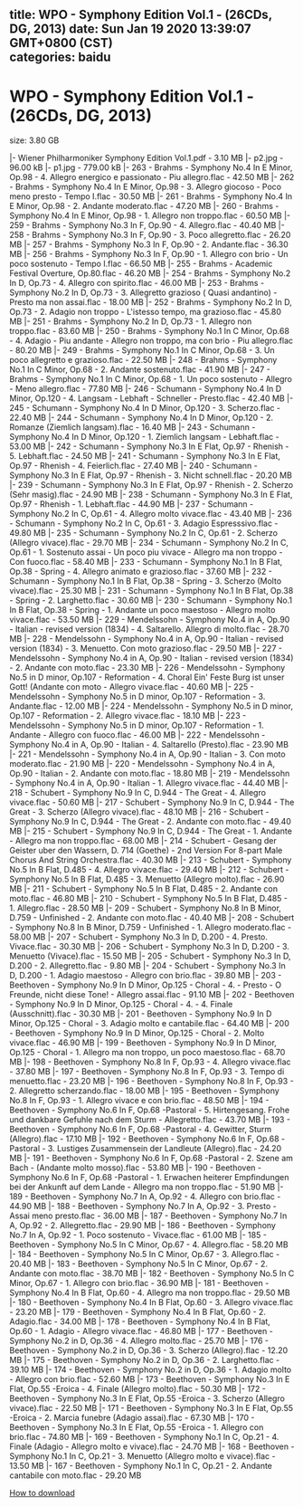 
title: WPO - Symphony Edition Vol.1 - (26CDs, DG, 2013)
date: Sun Jan 19 2020 13:39:07 GMT+0800 (CST)    
categories: baidu
---

# WPO - Symphony Edition Vol.1 - (26CDs, DG, 2013)
size: 3.80 GB
 
 
|- Wiener Philharmoniker Symphony Edition Vol.1.pdf - 3.10 MB
|- p2.jpg - 96.00 kB
|- p1.jpg - 779.00 kB
|- 263 - Brahms - Symphony No.4 In E Minor, Op.98 - 4. Allegro energico e passionato - Piu allegro.flac - 42.50 MB
|- 262 - Brahms - Symphony No.4 In E Minor, Op.98 - 3. Allegro giocoso - Poco meno presto - Tempo I.flac - 30.50 MB
|- 261 - Brahms - Symphony No.4 In E Minor, Op.98 - 2. Andante moderato.flac - 47.20 MB
|- 260 - Brahms - Symphony No.4 In E Minor, Op.98 - 1. Allegro non troppo.flac - 60.50 MB
|- 259 - Brahms - Symphony No.3 In F, Op.90 - 4. Allegro.flac - 40.40 MB
|- 258 - Brahms - Symphony No.3 In F, Op.90 - 3. Poco allegretto.flac - 26.20 MB
|- 257 - Brahms - Symphony No.3 In F, Op.90 - 2. Andante.flac - 36.30 MB
|- 256 - Brahms - Symphony No.3 In F, Op.90 - 1. Allegro con brio - Un poco sostenuto - Tempo I.flac - 66.50 MB
|- 255 - Brahms - Academic Festival Overture, Op.80.flac - 46.20 MB
|- 254 - Brahms - Symphony No.2 In D, Op.73 - 4. Allegro con spirito.flac - 46.00 MB
|- 253 - Brahms - Symphony No.2 In D, Op.73 - 3. Allegretto grazioso ( Quasi andantino) - Presto ma non assai.flac - 18.00 MB
|- 252 - Brahms - Symphony No.2 In D, Op.73 - 2. Adagio non troppo - L'istesso tempo, ma grazioso.flac - 45.80 MB
|- 251 - Brahms - Symphony No.2 In D, Op.73 - 1. Allegro non troppo.flac - 83.60 MB
|- 250 - Brahms - Symphony No.1 In C Minor, Op.68 - 4. Adagio - Piu andante - Allegro non troppo, ma con brio - Piu allegro.flac - 80.20 MB
|- 249 - Brahms - Symphony No.1 In C Minor, Op.68 - 3. Un poco allegretto e grazioso.flac - 22.50 MB
|- 248 - Brahms - Symphony No.1 In C Minor, Op.68 - 2. Andante sostenuto.flac - 41.90 MB
|- 247 - Brahms - Symphony No.1 In C Minor, Op.68 - 1. Un poco sostenuto - Allegro - Meno allegro.flac - 77.80 MB
|- 246 - Schumann - Symphony No.4 In D Minor, Op.120 - 4. Langsam - Lebhaft - Schneller - Presto.flac - 42.40 MB
|- 245 - Schumann - Symphony No.4 In D Minor, Op.120 - 3. Scherzo.flac - 22.40 MB
|- 244 - Schumann - Symphony No.4 In D Minor, Op.120 - 2. Romanze (Ziemlich langsam).flac - 16.40 MB
|- 243 - Schumann - Symphony No.4 In D Minor, Op.120 - 1. Ziemlich langsam - Lebhaft.flac - 53.00 MB
|- 242 - Schumann - Symphony No.3 In E Flat, Op.97 - Rhenish - 5. Lebhaft.flac - 24.50 MB
|- 241 - Schumann - Symphony No.3 In E Flat, Op.97 - Rhenish - 4. Feierlich.flac - 27.40 MB
|- 240 - Schumann - Symphony No.3 In E Flat, Op.97 - Rhenish - 3. Nicht schnell.flac - 20.20 MB
|- 239 - Schumann - Symphony No.3 In E Flat, Op.97 - Rhenish - 2. Scherzo (Sehr masig).flac - 24.90 MB
|- 238 - Schumann - Symphony No.3 In E Flat, Op.97 - Rhenish - 1. Lebhaft.flac - 44.90 MB
|- 237 - Schumann - Symphony No.2 In C, Op.61 - 4. Allegro molto vivace.flac - 43.40 MB
|- 236 - Schumann - Symphony No.2 In C, Op.61 - 3. Adagio Espresssivo.flac - 49.80 MB
|- 235 - Schumann - Symphony No.2 In C, Op.61 - 2. Scherzo (Allegro vivace).flac - 29.70 MB
|- 234 - Schumann - Symphony No.2 In C, Op.61 - 1. Sostenuto assai - Un poco piu vivace - Allegro ma non troppo - Con fuoco.flac - 58.40 MB
|- 233 - Schumann - Symphony No.1 In B Flat, Op.38 - Spring - 4. Allegro animato e grazioso.flac - 37.60 MB
|- 232 - Schumann - Symphony No.1 In B Flat, Op.38 - Spring - 3. Scherzo (Molto vivace).flac - 25.30 MB
|- 231 - Schumann - Symphony No.1 In B Flat, Op.38 - Spring - 2. Larghetto.flac - 30.60 MB
|- 230 - Schumann - Symphony No.1 In B Flat, Op.38 - Spring - 1. Andante un poco maestoso - Allegro molto vivace.flac - 53.50 MB
|- 229 - Mendelssohn - Symphony No.4 in A, Op.90 - Italian - revised version (1834) - 4. Saltarello. Allegro di molto.flac - 28.70 MB
|- 228 - Mendelssohn - Symphony No.4 in A, Op.90 - Italian - revised version (1834) - 3. Menuetto. Con moto grazioso.flac - 29.50 MB
|- 227 - Mendelssohn - Symphony No.4 in A, Op.90 - Italian - revised version (1834) - 2. Andante con moto.flac - 23.30 MB
|- 226 - Mendelssohn - Symphony No.5 in D minor, Op.107 - Reformation - 4. Choral Ein' Feste Burg ist unser Gott! (Andante con moto - Allegro vivace.flac - 40.60 MB
|- 225 - Mendelssohn - Symphony No.5 in D minor, Op.107 - Reformation - 3. Andante.flac - 12.00 MB
|- 224 - Mendelssohn - Symphony No.5 in D minor, Op.107 - Reformation - 2. Allegro vivace.flac - 18.10 MB
|- 223 - Mendelssohn - Symphony No.5 in D minor, Op.107 - Reformation - 1. Andante - Allegro con fuoco.flac - 46.00 MB
|- 222 - Mendelssohn - Symphony No.4 in A, Op.90 - Italian - 4. Saltarello (Presto).flac - 23.90 MB
|- 221 - Mendelssohn - Symphony No.4 in A, Op.90 - Italian - 3. Con moto moderato.flac - 21.90 MB
|- 220 - Mendelssohn - Symphony No.4 in A, Op.90 - Italian - 2. Andante con moto.flac - 18.80 MB
|- 219 - Mendelssohn - Symphony No.4 in A, Op.90 - Italian - 1. Allegro vivace.flac - 44.40 MB
|- 218 - Schubert - Symphony No.9 In C, D.944 - The Great - 4. Allegro vivace.flac - 50.60 MB
|- 217 - Schubert - Symphony No.9 In C, D.944 - The Great - 3. Scherzo (Allegro vivace).flac - 48.10 MB
|- 216 - Schubert - Symphony No.9 In C, D.944 - The Great - 2. Andante con moto.flac - 49.40 MB
|- 215 - Schubert - Symphony No.9 In C, D.944 - The Great - 1. Andante - Allegro ma non troppo.flac - 68.00 MB
|- 214 - Schubert - Gesang der Geister uber den Wassern, D. 714 (Goethe) - 2nd Version For 8-part Male Chorus And String Orchestra.flac - 40.30 MB
|- 213 - Schubert - Symphony No.5 In B Flat, D.485 - 4. Allegro vivace.flac - 29.40 MB
|- 212 - Schubert - Symphony No.5 In B Flat, D.485 - 3. Menuetto (Allegro molto).flac - 26.90 MB
|- 211 - Schubert - Symphony No.5 In B Flat, D.485 - 2. Andante con moto.flac - 46.80 MB
|- 210 - Schubert - Symphony No.5 In B Flat, D.485 - 1. Allegro.flac - 28.50 MB
|- 209 - Schubert - Symphony No.8 In B Minor, D.759 - Unfinished - 2. Andante con moto.flac - 40.40 MB
|- 208 - Schubert - Symphony No.8 In B Minor, D.759 - Unfinished - 1. Allegro moderato.flac - 58.00 MB
|- 207 - Schubert - Symphony No.3 In D, D.200 - 4. Presto. Vivace.flac - 30.30 MB
|- 206 - Schubert - Symphony No.3 In D, D.200 - 3. Menuetto (Vivace).flac - 15.50 MB
|- 205 - Schubert - Symphony No.3 In D, D.200 - 2. Allegretto.flac - 9.80 MB
|- 204 - Schubert - Symphony No.3 In D, D.200 - 1. Adagio maestoso - Allegro con brio.flac - 39.80 MB
|- 203 - Beethoven - Symphony No.9 In D Minor, Op.125 - Choral - 4. - Presto - O Freunde, nicht diese Tone! - Allegro assai.flac - 91.10 MB
|- 202 - Beethoven - Symphony No.9 In D Minor, Op.125 - Choral - 4. - 4. Finale (Ausschnitt).flac - 30.30 MB
|- 201 - Beethoven - Symphony No.9 In D Minor, Op.125 - Choral - 3. Adagio molto e cantabile.flac - 64.40 MB
|- 200 - Beethoven - Symphony No.9 In D Minor, Op.125 - Choral - 2. Molto vivace.flac - 46.90 MB
|- 199 - Beethoven - Symphony No.9 In D Minor, Op.125 - Choral - 1. Allegro ma non troppo, un poco maestoso.flac - 68.70 MB
|- 198 - Beethoven - Symphony No.8 In F, Op.93 - 4. Allegro vivace.flac - 37.80 MB
|- 197 - Beethoven - Symphony No.8 In F, Op.93 - 3. Tempo di menuetto.flac - 23.20 MB
|- 196 - Beethoven - Symphony No.8 In F, Op.93 - 2. Allegretto scherzando.flac - 18.00 MB
|- 195 - Beethoven - Symphony No.8 In F, Op.93 - 1. Allegro vivace e con brio.flac - 48.50 MB
|- 194 - Beethoven - Symphony No.6 In F, Op.68 -Pastoral - 5. Hirtengesang. Frohe und dankbare Gefuhle nach dem Sturm - Allegretto.flac - 43.70 MB
|- 193 - Beethoven - Symphony No.6 In F, Op.68 -Pastoral - 4. Gewitter, Sturm (Allegro).flac - 17.10 MB
|- 192 - Beethoven - Symphony No.6 In F, Op.68 -Pastoral - 3. Lustiges Zusammensein der Landleute (Allegro).flac - 24.20 MB
|- 191 - Beethoven - Symphony No.6 In F, Op.68 -Pastoral - 2. Szene am Bach - (Andante molto mosso).flac - 53.80 MB
|- 190 - Beethoven - Symphony No.6 In F, Op.68 -Pastoral - 1. Erwachen heiterer Empfindungen bei der Ankunft auf dem Lande - Allegro ma non troppo.flac - 51.90 MB
|- 189 - Beethoven - Symphony No.7 In A, Op.92 - 4. Allegro con brio.flac - 44.90 MB
|- 188 - Beethoven - Symphony No.7 In A, Op.92 - 3. Presto - Assai meno presto.flac - 36.00 MB
|- 187 - Beethoven - Symphony No.7 In A, Op.92 - 2. Allegretto.flac - 29.90 MB
|- 186 - Beethoven - Symphony No.7 In A, Op.92 - 1. Poco sostenuto - Vivace.flac - 61.00 MB
|- 185 - Beethoven - Symphony No.5 In C Minor, Op.67 - 4. Allegro.flac - 58.20 MB
|- 184 - Beethoven - Symphony No.5 In C Minor, Op.67 - 3. Allegro.flac - 20.40 MB
|- 183 - Beethoven - Symphony No.5 In C Minor, Op.67 - 2. Andante con moto.flac - 38.70 MB
|- 182 - Beethoven - Symphony No.5 In C Minor, Op.67 - 1. Allegro con brio.flac - 36.90 MB
|- 181 - Beethoven - Symphony No.4 In B Flat, Op.60 - 4. Allegro ma non troppo.flac - 29.50 MB
|- 180 - Beethoven - Symphony No.4 In B Flat, Op.60 - 3. Allegro vivace.flac - 23.20 MB
|- 179 - Beethoven - Symphony No.4 In B Flat, Op.60 - 2. Adagio.flac - 34.00 MB
|- 178 - Beethoven - Symphony No.4 In B Flat, Op.60 - 1. Adagio - Allegro vivace.flac - 46.80 MB
|- 177 - Beethoven - Symphony No.2 in D, Op.36 - 4. Allegro molto.flac - 25.70 MB
|- 176 - Beethoven - Symphony No.2 in D, Op.36 - 3. Scherzo (Allegro).flac - 12.20 MB
|- 175 - Beethoven - Symphony No.2 in D, Op.36 - 2. Larghetto.flac - 39.10 MB
|- 174 - Beethoven - Symphony No.2 in D, Op.36 - 1. Adagio molto - Allegro con brio.flac - 52.60 MB
|- 173 - Beethoven - Symphony No.3 In E Flat, Op.55 -Eroica - 4. Finale (Allegro molto).flac - 50.30 MB
|- 172 - Beethoven - Symphony No.3 In E Flat, Op.55 -Eroica - 3. Scherzo (Allegro vivace).flac - 22.50 MB
|- 171 - Beethoven - Symphony No.3 In E Flat, Op.55 -Eroica - 2. Marcia funebre (Adagio assai).flac - 67.30 MB
|- 170 - Beethoven - Symphony No.3 In E Flat, Op.55 -Eroica - 1. Allegro con brio.flac - 74.80 MB
|- 169 - Beethoven - Symphony No.1 In C, Op.21 - 4. Finale (Adagio - Allegro molto e vivace).flac - 24.70 MB
|- 168 - Beethoven - Symphony No.1 In C, Op.21 - 3. Menuetto (Allegro molto e vivace).flac - 13.50 MB
|- 167 - Beethoven - Symphony No.1 In C, Op.21 - 2. Andante cantabile con moto.flac - 29.20 MB

[How to download](https://bpcam.bemobtrk.com/go/2ceec3aa-1ca2-46d6-b9ff-aaa5c184517c?jno=1462)